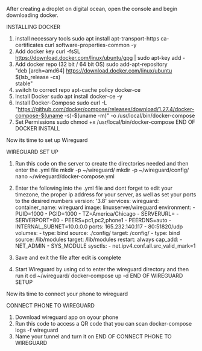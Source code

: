 After creating a droplet on digital ocean, open the console and begin downloading docker.

INSTALLING DOCKER
1) install necessary tools
    sudo apt install apt-transport-https ca-certificates curl software-properties-common -y
2) Add docker key
     curl -fsSL https://download.docker.com/linux/ubuntu/gpg | sudo apt-key add -
3) Add docker repo (32 bit / 64 bit OS)
     sudo add-apt-repository \
     "deb [arch=amd64] https://download.docker.com/linux/ubuntu \
       $(lsb_release -cs) \
   stable"
4) switch to correct repo
      apt-cache policy docker-ce
5) Install Docker
      sudo apt install docker-ce -y
6) Install Docker-Compose
      sudo curl -L "https://github.com/docker/compose/releases/download/1.27.4/docker-compose-$(uname -s)-$(uname -m)" -o /usr/local/bin/docker-compose
7) Set Permissions
      sudo chmod +x /usr/local/bin/docker-compose
 END OF DOCKER INSTALL
 
 
Now its time to set up Wireguard

WIREGUARD SET UP
1) Run this code on the server to create the directories needed and then enter the .yml file 
      mkdir -p ~/wireguard/
      mkdir -p ~/wireguard/config/
      nano ~/wireguard/docker-compose.yml
2) Enter the following into the .yml file and dont forget to edit your timezone, the proper ip address for your server, as well as set your ports to the desired numbers
      version: '3.8'
      services:
      wireguard:
         container_name: wireguard
         image: linuxserver/wireguard
         environment:
            - PUID=1000
            - PGID=1000
            - TZ=America/Chicago
            - SERVERURL=
            - SERVERPORT=80
            - PEERS=pc1,pc2,phone1
            - PEERDNS=auto
            - INTERNAL_SUBNET=10.0.0.0
          ports: 165.232.140.117
            - 80:51820/udp
          volumes:
            - type: bind
              source: ./config/
              target: /config/
            - type: bind
              source: /lib/modules
              target: /lib/modules
          restart: always
          cap_add:
            - NET_ADMIN
            - SYS_MODULE
          sysctls:
            - net.ipv4.conf.all.src_valid_mark=1
 
 3) Save and exit the file after edit is complete
 4) Start Wireguard by using cd to enter the wireguard directory and then run it
      cd ~/wireguard/
      docker-compose up -d
END OF WIREGUARD SETUP

Now its time to connect your phone to wireguard

CONNECT PHONE TO WIREGUARD
1) Download wireguard app on oyour phone
2) Run this code to access a QR code that you can scan
      docker-compose logs -f wireguard
3) Name your tunnel and turn it on 
END OF CONNECT PHONE TO WIREGUARD
